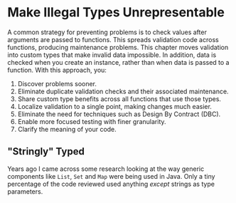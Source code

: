# Make Illegal Types Unrepresentable

A common strategy for preventing problems is to check values after arguments are passed to functions.
This spreads validation code across functions, producing maintenance problems.
This chapter moves validation into custom types that make invalid data impossible.
In addition, data is checked when you create an instance, rather than when data is passed to a function.
With this approach, you:

1. Discover problems sooner.
2. Eliminate duplicate validation checks and their associated maintenance.
3. Share custom type benefits across all functions that use those types.
4. Localize validation to a single point, making changes much easier.
5. Eliminate the need for techniques such as Design By Contract (DBC).
6. Enable more focused testing with finer granularity.
7. Clarify the meaning of your code.

## "Stringly" Typed

Years ago I came across some research looking at the way generic components like `List`, `Set` and `Map` were being used in Java.
Only a tiny percentage of the code reviewed used anything *except* strings as type parameters.
